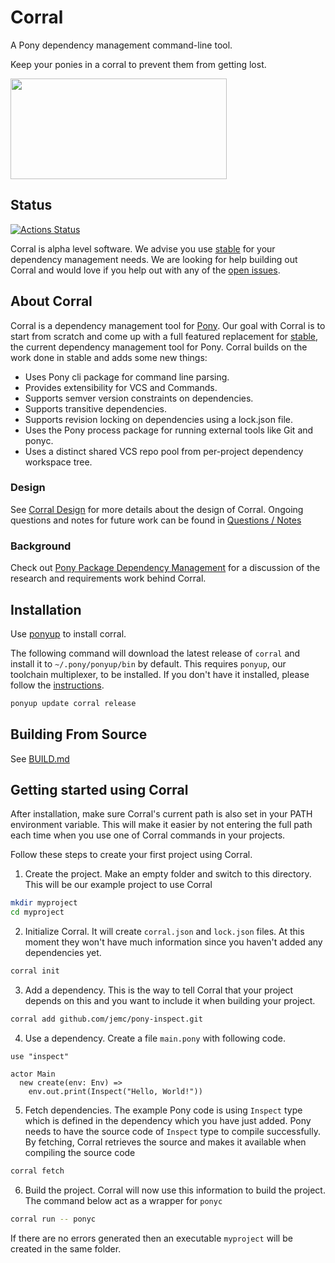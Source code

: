 # Corral

A Pony dependency management command-line tool.

Keep your ponies in a corral to prevent them from getting lost.

<a href="http://clipart-library.com/clipart/488719.htm">
  <img src="http://clipart-library.com/image_gallery/488719.png" width="346" height="161" />
</a>

## Status

[![Actions Status](https://github.com/ponylang/corral/workflows/vs-ponyc-latest/badge.svg)](https://github.com/ponylang/corral/actions)

Corral is alpha level software. We advise you use [stable](https://github.com/ponylang/pony-stable) for your dependency management needs. We are looking for help building out Corral and would love if you help out with any of the [open issues](https://github.com/ponylang/corral/issues).

## About Corral

Corral is a dependency management tool for [Pony](https://www.ponylang.io). Our goal with Corral is to start from scratch and come up with a full featured replacement for [stable](https://github.com/ponylang/pony-stable), the current dependency management tool for Pony. Corral builds on the work done in stable and adds some new things:

* Uses Pony cli package for command line parsing.
* Provides extensibility for VCS and Commands.
* Supports semver version constraints on dependencies.
* Supports transitive dependencies.
* Supports revision locking on dependencies using a lock.json file.
* Uses the Pony process package for running external tools like Git and ponyc.
* Uses a distinct shared VCS repo pool from per-project dependency workspace tree.

### Design

See [Corral Design](doc/design.md) for more details about the design of Corral. Ongoing questions and notes for future work can be found in [Questions / Notes](doc/questions_notes.md)

### Background

Check out [Pony Package Dependency Management](doc/package_dependency_management.md) for a discussion of the research and requirements work behind Corral.

## Installation

Use [ponyup](https://github.com/ponylang/ponyup) to install corral.

The following command will download the latest release of `corral` and install it to `~/.pony/ponyup/bin` by default. This requires `ponyup`, our toolchain multiplexer, to be installed. If you don't have it installed, please follow the [instructions](https://github.com/ponylang/ponyup#installing-ponyup).

```bash
ponyup update corral release
```

## Building From Source

See [BUILD.md](BUILD.md)

## Getting started using Corral

After installation, make sure Corral's current path is also set in your PATH environment variable. This will make it easier by not entering the full path each time when you use one of Corral commands in your projects.

Follow these steps to create your first project using Corral.

1. Create the project. Make an empty folder and switch to this directory. This will be our example project to use Corral

```bash
mkdir myproject
cd myproject
```

2. Initialize Corral. It will create `corral.json` and `lock.json` files. At this moment they won't have much information since you haven't added any dependencies yet.

```bash
corral init
```

3. Add a dependency. This is the way to tell Corral that your project depends on this and you want to include it when building your project.

```bash
corral add github.com/jemc/pony-inspect.git
```

4. Use a dependency. Create a file `main.pony` with following code.

```pony
use "inspect"

actor Main
  new create(env: Env) =>
    env.out.print(Inspect("Hello, World!"))
```

5. Fetch dependencies. The example Pony code is using `Inspect` type which is defined in the dependency which you have just added. Pony needs to have the source code of `Inspect` type to compile successfully. By fetching, Corral retrieves the source and makes it available when compiling the source code 

```bash
corral fetch
```

6. Build the project. Corral will now use this information to build the project. The command below act as a wrapper for `ponyc`

```bash
corral run -- ponyc
```

If there are no errors generated then an executable `myproject` will be created in the same folder.

